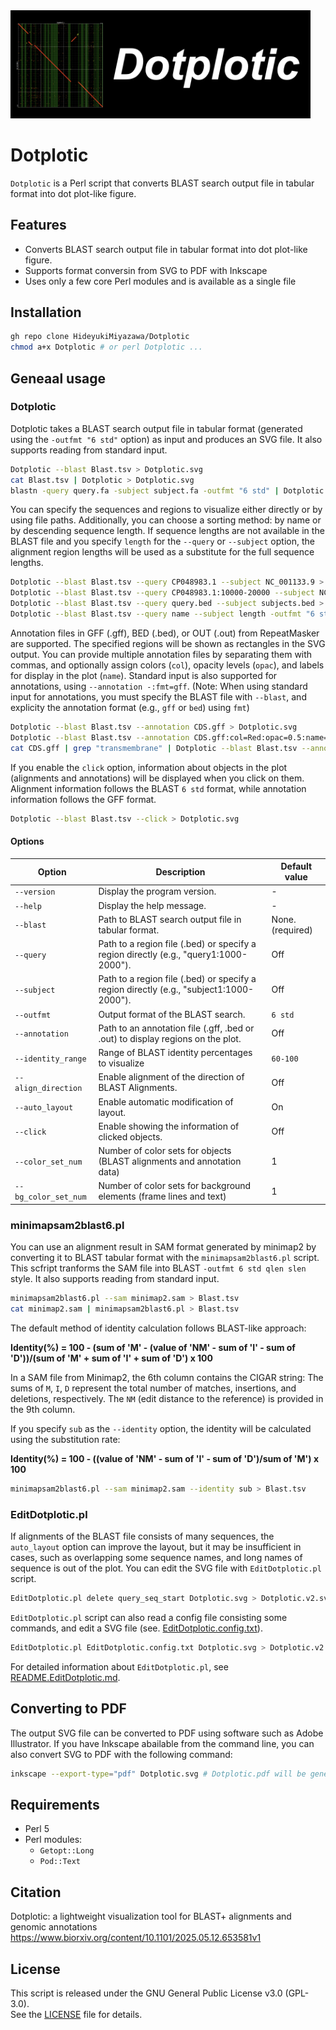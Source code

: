 <img alot="logo" src="./docs/logo.png" width="480">

# Dotplotic

`Dotplotic` is a Perl script that converts BLAST search output file in tabular format into dot plot-like figure.  

## Features

- Converts BLAST search output file in tabular format into dot plot-like figure.
- Supports format conversin from SVG to PDF with Inkscape
- Uses only a few core Perl modules and is available as a single file

## Installation

```bash
gh repo clone HideyukiMiyazawa/Dotplotic
chmod a+x Dotplotic # or perl Dotplotic ...
```

## Geneaal usage

### Dotplotic
Dotplotic takes a BLAST search output file in tabular format (generated using the `-outfmt "6 std"` option) as input and produces an SVG file. It also supports reading from standard input.

```bash
Dotplotic --blast Blast.tsv > Dotplotic.svg
cat Blast.tsv | Dotplotic > Dotplotic.svg
blastn -query query.fa -subject subject.fa -outfmt "6 std" | Dotplotic > Dotplotic.svg
```

You can specify the sequences and regions to visualize either directly or by using file paths. Additionally, you can choose a sorting method: by name or by descending sequence length. If sequence lengths are not available in the BLAST file and you specify `length` for the `--query` or `--subject` option, the alignment region lengths will be used as a substitute for the full sequence lengths.
```bash
Dotplotic --blast Blast.tsv --query CP048983.1 --subject NC_001133.9 > Dotplotic.svg
Dotplotic --blast Blast.tsv --query CP048983.1:10000-20000 --subject NC_001133.9:10000-20000 > Dotplotic.svg
Dotplotic --blast Blast.tsv --query query.bed --subject subjects.bed > Dotplotic.svg
Dotplotic --blast Blast.tsv --query name --subject length -outfmt "6 std qlen slen" > Dotplotic.svg
```

Annotation files in GFF (.gff), BED (.bed), or OUT (.out) from RepeatMasker are supported. The specified regions will be shown as rectangles in the SVG output. You can provide multiple annotation files by separating them with commas, and optionally assign colors (`col`), opacity levels (`opac`), and labels for display in the plot (`name`). Standard input is also supported for annotations, using `--annotation -:fmt=gff`. (Note: When using standard input for annotations, you must specify the BLAST file with `--blast`, and explicity the annotation format (e.g., `gff` or `bed`) using `fmt`)
```bash
Dotplotic --blast Blast.tsv --annotation CDS.gff > Dotplotic.svg
Dotplotic --blast Blast.tsv --annotation CDS.gff:col=Red:opac=0.5:name=CDS,tRNA.gff:col=22FF33:opac=0.5 > Dotplotic.svg
cat CDS.gff | grep "transmembrane" | Dotplotic --blast Blast.tsv --annotation -:fmt=gff:name=transmembrane > Dotplotic.svg
```


If you enable the `click` option, information about objects in the plot (alignments and annotations) will be displayed when you click on them.
Alignment information follows the BLAST `6 std` format, while annotation information follows the GFF format.
```bash
Dotplotic --blast Blast.tsv --click > Dotplotic.svg
```

#### Options

| Option                | Description|Default value|
|-----------------------|------------|-------------|
| `--version`           | Display the program version.| - |
| `--help`              | Display the help message.| - |
| `--blast`             | Path to BLAST search output file in tabular format.| None.(required)|
| `--query`             | Path to a region file (.bed) or specify a region directly (e.g., "query1:1000-2000").|Off|
| `--subject`           | Path to a region file (.bed) or specify a region directly (e.g., "subject1:1000-2000").|Off|
| `--outfmt`            | Output format of the BLAST search.|`6 std`|
| `--annotation`        | Path to an annotation file (.gff, .bed or .out) to display regions on the plot.|Off|
| `--identity_range`    | Range of BLAST identity percentages to visualize|`60-100`|
| `--align_direction`   | Enable alignment of the direction of BLAST Alignments.|Off|
| `--auto_layout`       | Enable automatic modification of layout.|On|
| `--click`             | Enable showing the information of clicked objects.|Off|
| `--color_set_num`     | Number of color sets for objects (BLAST alignments and annotation data)|1|
| `--bg_color_set_num`  | Number of color sets for background elements (frame lines and text)|1|


### minimapsam2blast6.pl
You can use an alignment result in SAM format generated by minimap2 by converting it to BLAST tabular format with the `minimapsam2blast6.pl` script. This scfript tranforms the SAM file into BLAST `-outfmt 6 std qlen slen` style. It also supports reading from standard input.

```bash
minimapsam2blast6.pl --sam minimap2.sam > Blast.tsv
cat minimap2.sam | minimapsam2blast6.pl > Blast.tsv
```


The default method of identity calculation follows BLAST-like approach:


**Identity(%) = 100 - (sum of 'M' - (value of 'NM' - sum of 'I' - sum of 'D'))/(sum of 'M' + sum of 'I' + sum of 'D') x 100**


In a SAM file from Minimap2, the 6th column contains the CIGAR string: The sums of `M`, `I`, `D` represent the total number of matches, insertions, and deletions, respectively. The `NM` (edit distance to the reference) is provided in the 9th column.

If you specify `sub` as the `--identity` option, the identity will be calculated using the substitution rate:


**Identity(%) = 100 - ((value of 'NM' - sum of 'I' - sum of 'D')/sum of 'M') x 100**


```bash
minimapsam2blast6.pl --sam minimap2.sam --identity sub > Blast.tsv
```


### EditDotplotic.pl
If alignments of the BLAST file consists of many sequences, the `auto_layout` option can improve the layout, but it may be insufficient in cases, such as overlapping some sequence names, and long names of sequence is out of the plot. You can edit the SVG file with `EditDotplotic.pl` script.

```bash
EditDotplotic.pl delete query_seq_start Dotplotic.svg > Dotplotic.v2.svg
```

`EditDotplotic.pl` script can also read a config file consisting some commands, and edit a SVG file (see. [EditDotplotic.config.txt](./docs/EditDotplotic.config.txt)).

```bash
EditDotplotic.pl EditDotplotic.config.txt Dotplotic.svg > Dotplotic.v2.svg
```

For detailed information about `EditDotplotic.pl`, see [README.EditDotplotic.md](./docs/README.EditDotplotic.md).



## Converting to PDF

The output SVG file can be converted to PDF using software such as Adobe Illustrator. If you have Inkscape abailable from the command line, you can also convert SVG to PDF with the following command:

```bash
inkscape --export-type="pdf" Dotplotic.svg # Dotplotic.pdf will be generated
```

## Requirements

- Perl 5
- Perl modules:
  - `Getopt::Long`
  - `Pod::Text`


## Citation

Dotplotic: a lightweight visualization tool for BLAST+ alignments and genomic annotations
https://www.biorxiv.org/content/10.1101/2025.05.12.653581v1


## License

This script is released under the GNU General Public License v3.0 (GPL-3.0).  
See the [LICENSE](./LICENSE) file for details.
